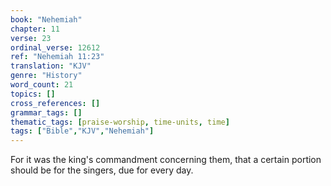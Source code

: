 ```yaml
---
book: "Nehemiah"
chapter: 11
verse: 23
ordinal_verse: 12612
ref: "Nehemiah 11:23"
translation: "KJV"
genre: "History"
word_count: 21
topics: []
cross_references: []
grammar_tags: []
thematic_tags: [praise-worship, time-units, time]
tags: ["Bible","KJV","Nehemiah"]
---
```

For it was the king's commandment concerning them, that a certain portion should be for the singers, due for every day.
